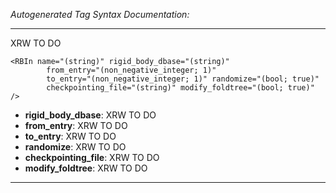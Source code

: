_Autogenerated Tag Syntax Documentation:_

---
XRW TO DO

```
<RBIn name="(string)" rigid_body_dbase="(string)"
        from_entry="(non_negative_integer; 1)"
        to_entry="(non_negative_integer; 1)" randomize="(bool; true)"
        checkpointing_file="(string)" modify_foldtree="(bool; true)" />
```

-   **rigid_body_dbase**: XRW TO DO
-   **from_entry**: XRW TO DO
-   **to_entry**: XRW TO DO
-   **randomize**: XRW TO DO
-   **checkpointing_file**: XRW TO DO
-   **modify_foldtree**: XRW TO DO

---
